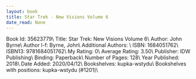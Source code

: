 ```yaml
---
layout: book
title: Star Trek - New Visions Volume 6
date_read: None
---
```


Book Id: 35623779\ 
Title: Star Trek: New Visions Volume 6\ 
Author: John Byrne\ 
Author l-f: Byrne, John\ 
Additional Authors: \ 
ISBN: 1684051762\ 
ISBN13: 9781684051762\ 
My Rating: 0\ 
Average Rating: 3.50\ 
Publisher: IDW Publishing\ 
Binding: Paperback\ 
Number of Pages: 128\ 
Year Published: 2018\ 
Date Added: 2020/04/12\ 
Bookshelves: kupka-wstydu\ 
Bookshelves with positions: kupka-wstydu (#1201)\ 

